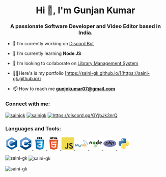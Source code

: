 <h1 align="center">Hi 👋, I'm Gunjan Kumar</h1>
<h3 align="center">A passionate Software Developer and Video Editor based in India.</h3>

- 🔭 I’m currently working on [Discord Bot](https://github.com/saini-gk/Discord-Bot)

- 🌱 I’m currently learning **Node JS**

- 👯 I’m looking to collaborate on [Library Management System](https://github.com/saini-gk/Library-Management-System)

- 👨‍💻Here's is my portfolio [https://saini-gk.github.io/](https://saini-gk.github.io/)

- 📫 How to reach me **gunjnkumar07@gmail.com**

<h3 align="left">Connect with me:</h3>
<p align="left">
<a href="https://linkedin.com/in/sainigk" target="blank"><img align="center" src="https://raw.githubusercontent.com/rahuldkjain/github-profile-readme-generator/master/src/images/icons/Social/linked-in-alt.svg" alt="sainigk" height="30" width="40" /></a>
<a href="https://www.leetcode.com/sainigk" target="blank"><img align="center" src="https://raw.githubusercontent.com/rahuldkjain/github-profile-readme-generator/master/src/images/icons/Social/leet-code.svg" alt="sainigk" height="30" width="40" /></a>
<a href="https://discord.gg/GYjbJk3nrQ" target="blank"><img align="center" src="https://raw.githubusercontent.com/rahuldkjain/github-profile-readme-generator/master/src/images/icons/Social/discord.svg" alt="https://discord.gg/GYjbJk3nrQ" height="30" width="40" /></a>
</p>

<h3 align="left">Languages and Tools:</h3>
<p align="left"> <a href="https://www.cprogramming.com/" target="_blank" rel="noreferrer"> <img src="https://raw.githubusercontent.com/devicons/devicon/master/icons/c/c-original.svg" alt="c" width="40" height="40"/> </a> <a href="https://www.w3schools.com/cpp/" target="_blank" rel="noreferrer"> <img src="https://raw.githubusercontent.com/devicons/devicon/master/icons/cplusplus/cplusplus-original.svg" alt="cplusplus" width="40" height="40"/> </a> <a href="https://www.w3schools.com/css/" target="_blank" rel="noreferrer"> <img src="https://raw.githubusercontent.com/devicons/devicon/master/icons/css3/css3-original-wordmark.svg" alt="css3" width="40" height="40"/> </a> <a href="https://www.w3.org/html/" target="_blank" rel="noreferrer"> <img src="https://raw.githubusercontent.com/devicons/devicon/master/icons/html5/html5-original-wordmark.svg" alt="html5" width="40" height="40"/> </a> <a href="https://developer.mozilla.org/en-US/docs/Web/JavaScript" target="_blank" rel="noreferrer"> <img src="https://raw.githubusercontent.com/devicons/devicon/master/icons/javascript/javascript-original.svg" alt="javascript" width="40" height="40"/> </a> <a href="https://www.mysql.com/" target="_blank" rel="noreferrer"> <img src="https://raw.githubusercontent.com/devicons/devicon/master/icons/mysql/mysql-original-wordmark.svg" alt="mysql" width="40" height="40"/> </a> <a href="https://nodejs.org" target="_blank" rel="noreferrer"> <img src="https://raw.githubusercontent.com/devicons/devicon/master/icons/nodejs/nodejs-original-wordmark.svg" alt="nodejs" width="40" height="40"/> </a> <a href="https://www.php.net" target="_blank" rel="noreferrer"> <img src="https://raw.githubusercontent.com/devicons/devicon/master/icons/php/php-original.svg" alt="php" width="40" height="40"/> </a> <a href="https://www.python.org" target="_blank" rel="noreferrer"> <img src="https://raw.githubusercontent.com/devicons/devicon/master/icons/python/python-original.svg" alt="python" width="40" height="40"/> </a> </p>

<p><img align="left" src="https://github-readme-stats.vercel.app/api/top-langs?username=saini-gk&show_icons=true&locale=en&layout=compact" alt="saini-gk" /></p>

<p>&nbsp;<img align="center" src="https://github-readme-stats.vercel.app/api?username=saini-gk&show_icons=true&locale=en" alt="saini-gk" /></p>

<p><img align="center" src="https://github-readme-streak-stats.herokuapp.com/?user=saini-gk&" alt="saini-gk" /></p>
